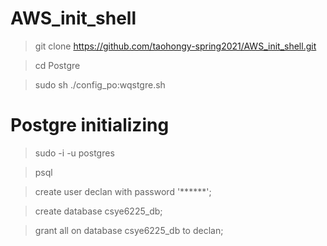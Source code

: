 # AWS_init_shell

> git clone https://github.com/taohongy-spring2021/AWS_init_shell.git

> cd Postgre

> sudo sh ./config_po:wqstgre.sh

# Postgre initializing

> sudo -i -u postgres

> psql

> create user declan with password '******';

> create database csye6225_db;

> grant all on database csye6225_db to declan;
